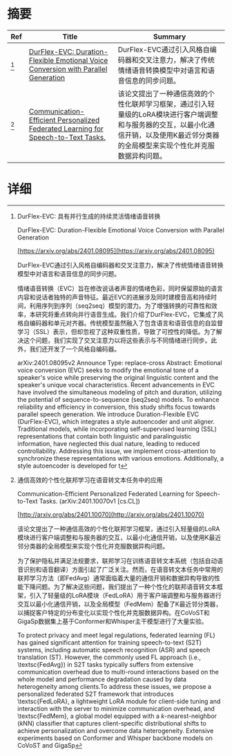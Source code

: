 # 摘要

| Ref | Title | Summary |
| --- | --- | --- |
| [^1] | [DurFlex-EVC: Duration-Flexible Emotional Voice Conversion with Parallel Generation](https://arxiv.org/abs/2401.08095) | DurFlex-EVC通过引入风格自编码器和交叉注意力，解决了传统情绪语音转换模型中对语言和语音信息的同步问题。 |
| [^2] | [Communication-Efficient Personalized Federated Learning for Speech-to-Text Tasks.](http://arxiv.org/abs/2401.10070) | 该论文提出了一种通信高效的个性化联邦学习框架，通过引入轻量级的LoRA模块进行客户端调整和与服务器的交互，以最小化通信开销，以及使用K最近邻分类器的全局模型来实现个性化并克服数据异构问题。 |

# 详细

[^1]: DurFlex-EVC: 具有并行生成的持续灵活情绪语音转换

    DurFlex-EVC: Duration-Flexible Emotional Voice Conversion with Parallel Generation

    [https://arxiv.org/abs/2401.08095](https://arxiv.org/abs/2401.08095)

    DurFlex-EVC通过引入风格自编码器和交叉注意力，解决了传统情绪语音转换模型中对语言和语音信息的同步问题。

    

    情绪语音转换（EVC）旨在修改说话者声音的情绪色彩，同时保留原始的语言内容和说话者独特的声音特征。最近EVC的进展涉及同时建模音高和持续时间，利用序列到序列（seq2seq）模型的潜力。为了增强转换的可靠性和效率，本研究将重点转向并行语音生成。我们介绍了DurFlex-EVC，它集成了风格自编码器和单元对齐器。传统模型虽然融入了包含语言和语音信息的自监督学习（SSL）表示，但却忽视了这种双重性质，导致了可控性的降低。为了解决这个问题，我们实现了交叉注意力以将这些表示与不同情绪进行同步。此外，我们还开发了一个风格自编码器。

    arXiv:2401.08095v2 Announce Type: replace-cross  Abstract: Emotional voice conversion (EVC) seeks to modify the emotional tone of a speaker's voice while preserving the original linguistic content and the speaker's unique vocal characteristics. Recent advancements in EVC have involved the simultaneous modeling of pitch and duration, utilizing the potential of sequence-to-sequence (seq2seq) models. To enhance reliability and efficiency in conversion, this study shifts focus towards parallel speech generation. We introduce Duration-Flexible EVC (DurFlex-EVC), which integrates a style autoencoder and unit aligner. Traditional models, while incorporating self-supervised learning (SSL) representations that contain both linguistic and paralinguistic information, have neglected this dual nature, leading to reduced controllability. Addressing this issue, we implement cross-attention to synchronize these representations with various emotions. Additionally, a style autoencoder is developed for t
    
[^2]: 通信高效的个性化联邦学习在语音转文本任务中的应用

    Communication-Efficient Personalized Federated Learning for Speech-to-Text Tasks. (arXiv:2401.10070v1 [cs.CL])

    [http://arxiv.org/abs/2401.10070](http://arxiv.org/abs/2401.10070)

    该论文提出了一种通信高效的个性化联邦学习框架，通过引入轻量级的LoRA模块进行客户端调整和与服务器的交互，以最小化通信开销，以及使用K最近邻分类器的全局模型来实现个性化并克服数据异构问题。

    

    为了保护隐私并满足法规要求，联邦学习在训练语音转文本系统（包括自动语音识别和语音翻译）方面引起了广泛关注。然而，在语音转文本任务中常用的联邦学习方法（即FedAvg）通常面临着大量的通信开销和数据异构导致的性能下降问题。为了解决这些问题，我们提出了一种个性化的联邦语音转文本框架，引入了轻量级的LoRA模块（FedLoRA）用于客户端调整和与服务器进行交互以最小化通信开销，以及全局模型（FedMem）配备了K最近邻分类器，以捕捉客户特定的分布变化以实现个性化并克服数据异构。在CoVoST和GigaSp数据集上基于Conformer和Whisper主干模型进行了大量实验。

    To protect privacy and meet legal regulations, federated learning (FL) has gained significant attention for training speech-to-text (S2T) systems, including automatic speech recognition (ASR) and speech translation (ST). However, the commonly used FL approach (i.e., \textsc{FedAvg}) in S2T tasks typically suffers from extensive communication overhead due to multi-round interactions based on the whole model and performance degradation caused by data heterogeneity among clients.To address these issues, we propose a personalized federated S2T framework that introduces \textsc{FedLoRA}, a lightweight LoRA module for client-side tuning and interaction with the server to minimize communication overhead, and \textsc{FedMem}, a global model equipped with a $k$-nearest-neighbor ($k$NN) classifier that captures client-specific distributional shifts to achieve personalization and overcome data heterogeneity. Extensive experiments based on Conformer and Whisper backbone models on CoVoST and GigaSp
    

